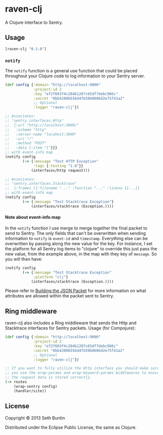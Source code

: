 # raven-clj

A Clojure interface to Sentry.

## Usage

```clojure
[raven-clj "0.3.0"]
```

### `notify`

The `notify` function is a general use function that could be placed throughout your Clojure code to log information to your Sentry server.

```clojure
(def config {:domain "http://localhost:9000"
             :project-id 2
             :key "ef2f603f4c284b1287c65df7debc966c"
             :secret "0bb4200b556d4fb59b0606d2e75f41a2"
             ;; Optional
             :logger "raven-clj"})

;; Associates:
;; "sentry.interfaces.Http"
;;  {:url "http://localhost:3000/"
;;   :scheme "http"
;;   :server-name "locahost:3000"
;;   :uri "/"
;;   :method "POST"
;;   :data {:item "1"}}}
;; with event-info map
(notify config
        (-> {:message "Test HTTP Exception"
             :tags {:testing "1.0"}}
            (interfaces/http request)))

;; Associates:
;; "sentry.interfaces.Stacktrace"
;;  {:frames [{:filename "..." :function "..." :lineno 1}...]}
;; with event-info map
(notify config
        (-> {:message "Test Stacktrace Exception"}
            (interfaces/stacktrace (Exception.))))
```

#### Note about event-info map

In the `notify` function I use merge to merge together the final packet to send to Sentry.  The only fields that can't be overwritten when sending information
to `notify` is `event-id` and `timestamp`.  Everything else can be overwritten by passing along the new value for the key.  For instance, I set the platform for
all Sentry log items to "clojure" to override this just pass the new value, from the example above, in the map with they key of `message`.  So you will then have:

```clojure
(notify config
        (-> {:message "Test Stacktrace Exception"
             :platform "clj"}
            (interfaces/stacktrace (Exception.))))
```

Please refer to [Building the JSON Packet](http://sentry.readthedocs.org/en/latest/developer/client/index.html#building-the-json-packet) for more information on what
attributes are allowed within the packet sent to Sentry.

## Ring middleware

raven-clj also includes a Ring middleware that sends the Http and Stacktrace interfaces for Sentry packets.  Usage (for Compojure):

```clojure
(def config {:domain "http://localhost:9000"
             :project-id 2
             :key "ef2f603f4c284b1287c65df7debc966c"
             :secret "0bb4200b556d4fb59b0606d2e75f41a2"
             ;; Optional
             :logger "raven-clj"})

;; If you want to fully utilize the Http interface you should make sure
;; you use the wrap-params and wrap-keyword-params middlewares to ensure
;; the request data is stored correctly.
(-> routes
    (wrap-sentry config)
    (handler/site))
```

## License

Copyright © 2013 Seth Buntin

Distributed under the Eclipse Public License, the same as Clojure.
